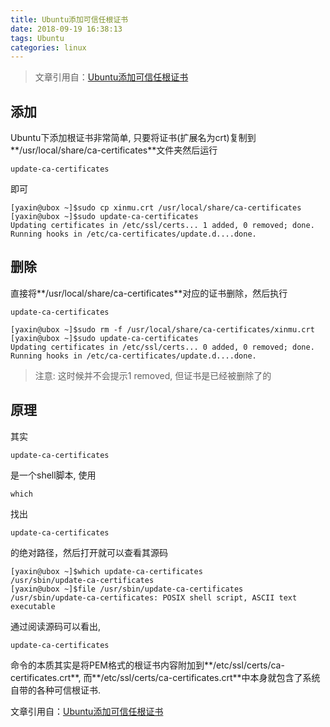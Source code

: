 ```yaml
---
title: Ubuntu添加可信任根证书
date: 2018-09-19 16:38:13
tags: Ubuntu
categories: linux
---
```

> 文章引用自：[Ubuntu添加可信任根证书](http://yaxin-cn.github.io/Linux/add-root-certificate-in-ubuntu.html)

## 添加
Ubuntu下添加根证书非常简单, 只要将证书(扩展名为crt)复制到**/usr/local/share/ca-certificates**文件夹然后运行
```
update-ca-certificates
```
即可
```
[yaxin@ubox ~]$sudo cp xinmu.crt /usr/local/share/ca-certificates
[yaxin@ubox ~]$sudo update-ca-certificates
Updating certificates in /etc/ssl/certs... 1 added, 0 removed; done.
Running hooks in /etc/ca-certificates/update.d....done.
```

## 删除
直接将**/usr/local/share/ca-certificates**对应的证书删除，然后执行
```
update-ca-certificates
```

```
[yaxin@ubox ~]$sudo rm -f /usr/local/share/ca-certificates/xinmu.crt
[yaxin@ubox ~]$sudo update-ca-certificates
Updating certificates in /etc/ssl/certs... 0 added, 0 removed; done.
Running hooks in /etc/ca-certificates/update.d....done.
```
> 注意: 这时候并不会提示1 removed, 但证书是已经被删除了的


## 原理
其实 
```
update-ca-certificates
```
是一个shell脚本, 使用
```
which
```
找出
```
update-ca-certificates
```
的绝对路径，然后打开就可以查看其源码

```
[yaxin@ubox ~]$which update-ca-certificates
/usr/sbin/update-ca-certificates
[yaxin@ubox ~]$file /usr/sbin/update-ca-certificates
/usr/sbin/update-ca-certificates: POSIX shell script, ASCII text executable
```
通过阅读源码可以看出, 
```
update-ca-certificates
```
命令的本质其实是将PEM格式的根证书内容附加到**/etc/ssl/certs/ca-certificates.crt**, 而**/etc/ssl/certs/ca-certificates.crt**中本身就包含了系统自带的各种可信根证书.


文章引用自：[Ubuntu添加可信任根证书](http://yaxin-cn.github.io/Linux/add-root-certificate-in-ubuntu.html)
